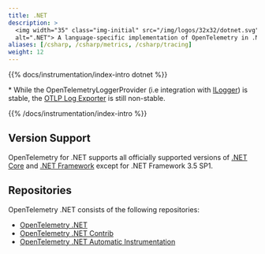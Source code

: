 ```yaml
---
title: .NET
description: >
  <img width="35" class="img-initial" src="/img/logos/32x32/dotnet.svg"
  alt=".NET"> A language-specific implementation of OpenTelemetry in .NET.
aliases: [/csharp, /csharp/metrics, /csharp/tracing]
weight: 12
---
```


{{% docs/instrumentation/index-intro dotnet %}}

\* While the OpenTelemetryLoggerProvider (i.e integration with [ILogger][]) is
stable, the [OTLP Log Exporter][] is still non-stable.

{{% /docs/instrumentation/index-intro %}}

## Version Support

OpenTelemetry for .NET supports all officially supported versions of
[.NET Core](https://dotnet.microsoft.com/download/dotnet-core) and
[.NET Framework](https://dotnet.microsoft.com/download/dotnet-framework) except
for .NET Framework 3.5 SP1.

## Repositories

OpenTelemetry .NET consists of the following repositories:

- [OpenTelemetry .NET](https://github.com/open-telemetry/opentelemetry-dotnet)
- [OpenTelemetry .NET Contrib](https://github.com/open-telemetry/opentelemetry-dotnet-contrib)
- [OpenTelemetry .NET Automatic Instrumentation](https://github.com/open-telemetry/opentelemetry-dotnet-instrumentation)

[ilogger]:
  https://docs.microsoft.com/dotnet/api/microsoft.extensions.logging.ilogger
[otlp log exporter]:
  https://github.com/open-telemetry/opentelemetry-dotnet/blob/main/src/OpenTelemetry.Exporter.OpenTelemetryProtocol/README.md#otlp-logs
